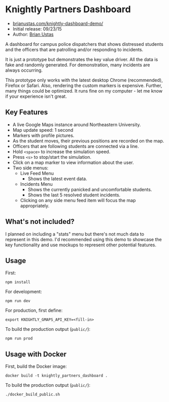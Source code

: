 # Knightly Partners Dashboard

- [brianustas.com/knightly-dashboard-demo/](http://brianustas.com/knightly-dashboard-demo/)
- Initial release: 09/23/15
- Author: [Brian Ustas](http://brianustas.com)

A dashboard for campus police dispatchers that shows distressed students and the
officers that are patrolling and/or responding to incidents.

It is just a prototype but demonstrates the key value driver. All the data is
fake and randomly generated. For demonstration, many incidents are always
occurring.

This prototype only works with the latest desktop Chrome (recommended), Firefox
or Safari. Also, rendering the custom markers is expensive. Further, many things
could be optimized. It runs fine on my computer - let me know if your experience
isn't great.

## Key Features
- A live Google Maps instance around Northeastern University.
- Map update speed: 1 second
- Markers with profile pictures.
- As the student moves, their previous positions are recorded on the map.
- Officers that are following students are connected via a line.
- Hold `<space>` to increase the simulation speed.
- Press `<s>` to stop/start the simulation.
- Click on a map marker to view information about the user.
- Two side menus:
  - Live Feed Menu
    - Shows the latest event data.
  - Incidents Menu
    - Shows the currently panicked and uncomfortable students.
    - Shows the last 5 resolved student incidents.
  - Clicking on any side menu feed item will focus the map appropriately.

## What's not included?

I planned on including a "stats" menu but there's not much data to represent in
this demo. I'd recommended using this demo to showcase the key functionality and
use mockups to represent other potential features.

## Usage

First:

    npm install

For development:

    npm run dev

For production, first define:

    export KNIGHTLY_GMAPS_API_KEY=<fill-in>

To build the production output (`public/`):

    npm run prod

## Usage with Docker

First, build the Docker image:

    docker build -t knightly_partners_dashboard .

To build the production output (`public/`):

    ./docker_build_public.sh
